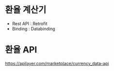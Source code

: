 # 환율 계산기
- Rest API : Retrofit
- Binding : Databinding

# 환율 API
https://apilayer.com/marketplace/currency_data-api